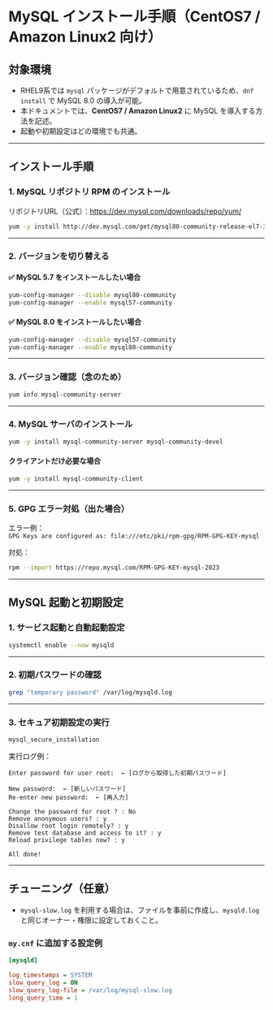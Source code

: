 # MySQL インストール手順（CentOS7 / Amazon Linux2 向け）

## 対象環境

- RHEL9系では `mysql` パッケージがデフォルトで用意されているため、`dnf install` で MySQL 8.0 の導入が可能。
- 本ドキュメントでは、**CentOS7 / Amazon Linux2** に MySQL を導入する方法を記述。
- 起動や初期設定はどの環境でも共通。

---

## インストール手順

### 1. MySQL リポジトリ RPM のインストール

リポジトリURL（公式）：https://dev.mysql.com/downloads/repo/yum/

```bash
yum -y install http://dev.mysql.com/get/mysql80-community-release-el7-3.noarch.rpm
```

---

### 2. バージョンを切り替える

#### ✅ MySQL 5.7 をインストールしたい場合

```bash
yum-config-manager --disable mysql80-community
yum-config-manager --enable mysql57-community
```

#### ✅ MySQL 8.0 をインストールしたい場合

```bash
yum-config-manager --disable mysql57-community
yum-config-manager --enable mysql80-community
```

---

### 3. バージョン確認（念のため）

```bash
yum info mysql-community-server
```

---

### 4. MySQL サーバのインストール

```bash
yum -y install mysql-community-server mysql-community-devel
```

#### クライアントだけ必要な場合

```bash
yum -y install mysql-community-client
```

---

### 5. GPG エラー対処（出た場合）

エラー例：  
`GPG Keys are configured as: file:///etc/pki/rpm-gpg/RPM-GPG-KEY-mysql`

対処：

```bash
rpm --import https://repo.mysql.com/RPM-GPG-KEY-mysql-2023
```

---

## MySQL 起動と初期設定

### 1. サービス起動と自動起動設定

```bash
systemctl enable --now mysqld
```

---

### 2. 初期パスワードの確認

```bash
grep "temporary password" /var/log/mysqld.log
```

---

### 3. セキュア初期設定の実行

```bash
mysql_secure_installation
```

実行ログ例：

```text
Enter password for user root:  ← [ログから取得した初期パスワード]

New password:  ← [新しいパスワード]
Re-enter new password:  ← [再入力]

Change the password for root ? : No
Remove anonymous users? : y
Disallow root login remotely? : y
Remove test database and access to it? : y
Reload privilege tables now? : y

All done!
```

---

## チューニング（任意）

- `mysql-slow.log` を利用する場合は、ファイルを事前に作成し、`mysqld.log` と同じオーナー・権限に設定しておくこと。

### `my.cnf` に追加する設定例

```ini
[mysqld]

log_timestamps = SYSTEM
slow_query_log = ON
slow_query_log-file = /var/log/mysql-slow.log
long_query_time = 1
```